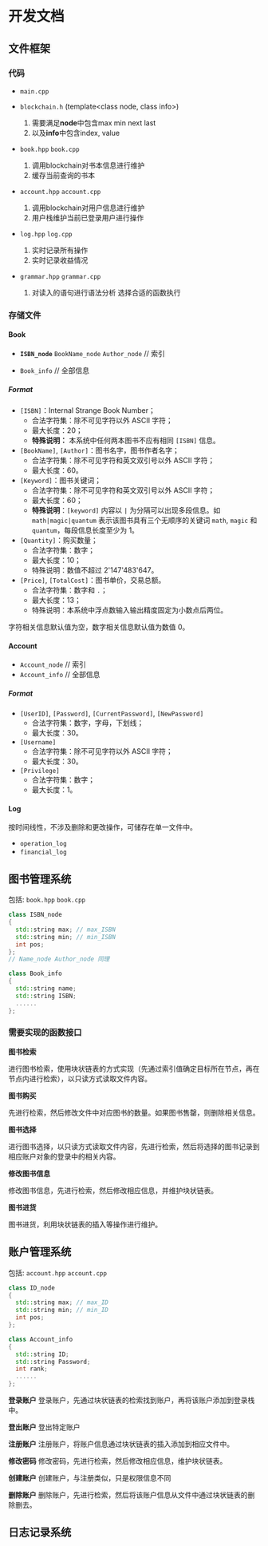 # 开发文档

## 文件框架

### 代码

  - `main.cpp`
  - `blockchain.h` (template<class node, class info>)
    
    1. 需要满足**node**中包含max min next last
    2. 以及**info**中包含index, value

  - `book.hpp` `book.cpp`

    1. 调用blockchain对书本信息进行维护
    2. 缓存当前查询的书本

  - `account.hpp` `account.cpp`
    
    1. 调用blockchain对用户信息进行维护
    2. 用户栈维护当前已登录用户进行操作
    
  - `log.hpp` `log.cpp`

    1. 实时记录所有操作
    2. 实时记录收益情况

  - `grammar.hpp` `grammar.cpp`

    1. 对读入的语句进行语法分析 选择合适的函数执行

### 存储文件

#### Book

  - **`ISBN_node`** `BookName_node` `Author_node` // 索引

  - `Book_info` // 全部信息

##### Format

- `[ISBN]`：Internal Strange Book Number；
    - 合法字符集：除不可见字符以外 ASCII 字符；
    - 最大长度：20；
    - **特殊说明：** 本系统中任何两本图书不应有相同 `[ISBN]` 信息。
- `[BookName]`, `[Author]`：图书名字，图书作者名字；
    - 合法字符集：除不可见字符和英文双引号以外 ASCII 字符；
    - 最大长度：60。
- `[Keyword]`：图书关键词；
    - 合法字符集：除不可见字符和英文双引号以外 ASCII 字符；
    - 最大长度：60；
    - **特殊说明**：`[keyword]` 内容以 `|` 为分隔可以出现多段信息。如 `math|magic|quantum` 表示该图书具有三个无顺序的关键词 `math`, `magic` 和 `quantum`，每段信息长度至少为 1。
- `[Quantity]`：购买数量；
    - 合法字符集：数字；
    - 最大长度：10；
    - 特殊说明：数值不超过 2'147'483'647。
- `[Price]`, `[TotalCost]`：图书单价，交易总额。
    - 合法字符集：数字和 `.`；
    - 最大长度：13；
    - 特殊说明：本系统中浮点数输入输出精度固定为小数点后两位。

字符相关信息默认值为空，数字相关信息默认值为数值 0。


#### Account

  - `Account_node` // 索引
  - `Account_info` // 全部信息

##### Format

- `[UserID]`, `[Password]`, `[CurrentPassword]`, `[NewPassword]`
    - 合法字符集：数字，字母，下划线；
    - 最大长度：30。
- `[Username]`
    - 合法字符集：除不可见字符以外 ASCII 字符；
    - 最大长度：30。
- `[Privilege]`
    - 合法字符集：数字；
    - 最大长度：1。

#### Log

按时间线性，不涉及删除和更改操作，可储存在单一文件中。

  - `operation_log`
  - `financial_log`

## 图书管理系统

包括: `book.hpp` `book.cpp`

```c++
class ISBN_node 
{
  std::string max; // max_ISBN
  std::string min; // min_ISBN
  int pos;
};
// Name_node Author_node 同理

class Book_info 
{
  std::string name;
  std::string ISBN;
  ......
};
```

### 需要实现的函数接口

**图书检索**

进行图书检索，使用块状链表的方式实现（先通过索引值确定目标所在节点，再在节点内进行检索），以只读方式读取文件内容。

**图书购买**

先进行检索，然后修改文件中对应图书的数量。如果图书售罄，则删除相关信息。

**图书选择**

进行图书选择，以只读方式读取文件内容，先进行检索，然后将选择的图书记录到相应账户对象的登录中的相关内容。

**修改图书信息**

修改图书信息，先进行检索，然后修改相应信息，并维护块状链表。

**图书进货**

图书进货，利用块状链表的插入等操作进行维护。

## 账户管理系统

包括: `account.hpp` `account.cpp`

```c++
class ID_node 
{
  std::string max; // max_ID
  std::string min; // min_ID
  int pos;
};

class Account_info 
{
  std::string ID;
  std::string Password;
  int rank;
  ......
};
```
**登录账户**
登录账户，先通过块状链表的检索找到账户，再将该账户添加到登录栈中。

**登出账户**
登出特定账户

**注册账户**
注册账户，将账户信息通过块状链表的插入添加到相应文件中。

**修改密码**
修改密码，先进行检索，然后修改相应信息，维护块状链表。

**创建账户**
创建账户，与注册类似，只是权限信息不同

**删除账户**
删除账户，先进行检索，然后将该账户信息从文件中通过块状链表的删除删去。

## 日志记录系统

